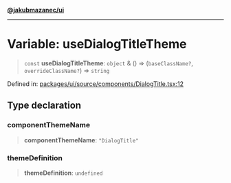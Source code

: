 [**@jakubmazanec/ui**](../README.md)

---

# Variable: useDialogTitleTheme

> `const` **useDialogTitleTheme**: `object` & () => (`baseClassName?`, `overrideClassName?`) =>
> `string`

Defined in:
[packages/ui/source/components/DialogTitle.tsx:12](https://github.com/jakubmazanec/tools/blob/74fa88a6249b3d486436ae7655f4962bc4a86e11/packages/ui/source/components/DialogTitle.tsx#L12)

## Type declaration

### componentThemeName

> **componentThemeName**: `"DialogTitle"`

### themeDefinition

> **themeDefinition**: `undefined`
